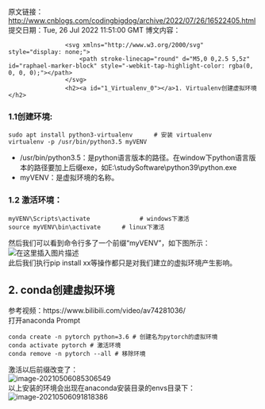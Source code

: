 原文链接：http://www.cnblogs.com/codingbigdog/archive/2022/07/26/16522405.html
提交日期：Tue, 26 Jul 2022 11:51:00 GMT
博文内容：

                    <svg xmlns="http://www.w3.org/2000/svg" style="display: none;">
                        <path stroke-linecap="round" d="M5,0 0,2.5 5,5z" id="raphael-marker-block" style="-webkit-tap-highlight-color: rgba(0, 0, 0, 0);"></path>
                    </svg>
                    <h2><a id="1_Virtualenv_0"></a>1. Virtualenv创建虚拟环境</h2> 
<h3><a id="11_1"></a>1.1创建环境:</h3> 
<pre><code>sudo apt install python3-virtualenv    	# 安装 virtualenv 
virtualenv -p /usr/bin/python3.5 myVENV 
</code></pre> 
<ul><li>/usr/bin/python3.5：是python语言版本的路径。在window下python语言版本的路径要加上后缀exe，如E:\studySoftware\python39\python.exe</li><li>myVENV：是虚拟环境的名称。</li></ul> 
<h3><a id="12__8"></a>1.2 激活环境：</h3> 
<pre><code>myVENV\Scripts\activate  			# windows下激活
source myVENV\bin\activate		# linux下激活			
</code></pre> 
<p>然后我们可以看到命令行多了一个前缀“myVENV”，如下图所示：<br> <img src="https://img-blog.csdnimg.cn/64c5f9d84875421da4c4447735150068.png" alt="在这里插入图片描述"><br> 此后我们执行pip install xx等操作都只是对我们建立的虚拟环境产生影响。</p> 
<h2><a id="2_conda_16"></a>2. conda创建虚拟环境</h2> 
<p>参考视频：https://www.bilibili.com/video/av74281036/<br> 打开anaconda Prompt</p> 
<pre><code>conda create -n pytorch python=3.6 # 创建名为pytorch的虚拟环境
conda activate pytorch # 激活环境
conda remove -n pytorch --all # 移除环境
</code></pre> 
<p>激活以后前缀改变了：<br> <img src="https://img-blog.csdnimg.cn/img_convert/32ebb7934d2417d1c77d20aaa14b63f8.png" alt="image-20210506085306549"><br> 以上安装的环境会出现在anaconda安装目录的envs目录下：<br> <img src="https://img-blog.csdnimg.cn/img_convert/c75ffcaf50454d0d41799e9c008fe084.png" alt="image-20210506091818386"></p>
                